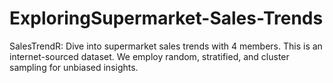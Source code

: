 # ExploringSupermarket-Sales-Trends
SalesTrendR: Dive into supermarket sales trends with 4 members. This is an internet-sourced dataset. We employ random, stratified, and cluster sampling for unbiased insights.
